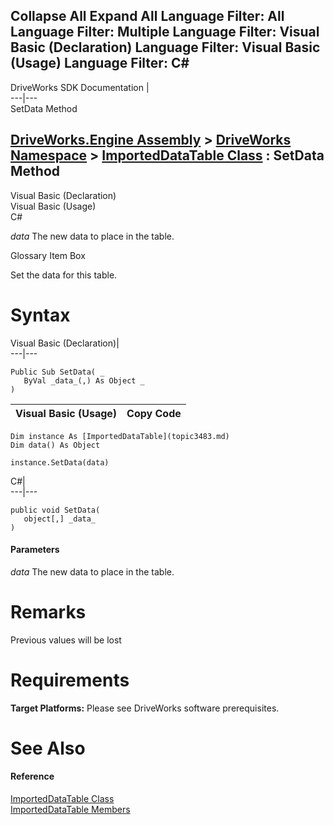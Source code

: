        

 Collapse All Expand All  Language Filter: All  Language Filter: Multiple  Language Filter: Visual Basic (Declaration) Language Filter: Visual Basic (Usage) Language Filter: C#  
---  
DriveWorks SDK Documentation  |   
---|---  
SetData Method   
  
[DriveWorks.Engine Assembly](topic2156.md) > [DriveWorks Namespace](topic2159.md) > [ImportedDataTable Class](topic3483.md) : SetData Method  
---  
  
Visual Basic (Declaration)    
Visual Basic (Usage)    
C# 

_data_
    The new data to place in the table.

Glossary Item Box

Set the data for this table. 

# Syntax

Visual Basic (Declaration)|   
---|---  
      
    
    Public Sub SetData( _
       ByVal _data_(,) As Object _
    )   
  
Visual Basic (Usage)| Copy Code  
---|---  
      
    
    Dim instance As [ImportedDataTable](topic3483.md)
    Dim data() As Object
     
    instance.SetData(data)  
  
C#|   
---|---  
      
    
    public void SetData( 
       object[,] _data_
    )  
  
#### Parameters

 _data_
    The new data to place in the table.

# Remarks

Previous values will be lost

# Requirements

**Target Platforms:** Please see DriveWorks software prerequisites.

# See Also

#### Reference

[ImportedDataTable Class](topic3483.md)   
[ImportedDataTable Members](topic3484.md)


